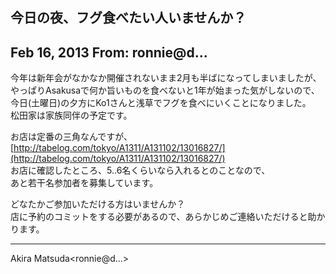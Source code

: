 ## 今日の夜、フグ食べたい人いませんか？

## Feb 16, 2013 From: ronnie@d...

今年は新年会がなかなか開催されないまま2月も半ばになってしまいましたが、  
やっぱりAsakusaで何か旨いものを食べないと1年が始まった気がしないので、  
今日(土曜日)の夕方にKo1さんと浅草でフグを食べにいくことになりました。  
松田家は家族同伴の予定です。

お店は定番の三角なんですが、 [http://tabelog.com/tokyo/A1311/A131102/13016827/](http://tabelog.com/tokyo/A1311/A131102/13016827/)  
お店に確認したところ、5..6名くらいなら入れるとのことなので、  
あと若干名参加者を募集しています。

どなたかご参加いただける方はいませんか？  
店に予約のコミットをする必要があるので、あらかじめご連絡いただけると助かります。

* * *

Akira Matsuda\<ronnie@d...\>

